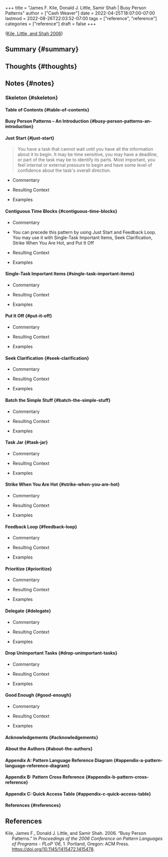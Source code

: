 +++
title = "James F. Kile, Donald J. Little, Samir Shah | Busy Person Patterns"
author = ["Cash Weaver"]
date = 2022-04-25T18:07:00-07:00
lastmod = 2022-08-26T22:03:52-07:00
tags = ["reference", "reference"]
categories = ["reference"]
draft = false
+++

(<a href="#citeproc_bib_item_1">Kile, Little, and Shah 2006</a>)


## Summary {#summary}


## Thoughts {#thoughts}


## Notes {#notes}


### Skeleton {#skeleton}


#### Table of Contents {#table-of-contents}


#### Busy Person Patterns – An Introduction {#busy-person-patterns-an-introduction}


#### Just Start {#just-start}

> You have a task that cannot wait until you have all the information about it to begin. It may be time sensitive, you may have a deadline, or part of the task may be to identify its parts. Most important, you feel internal or external pressure to begin and have some level of confidence about the task's overall direction.

<!--list-separator-->

-  Commentary

<!--list-separator-->

-  Resulting Context

<!--list-separator-->

-  Examples


#### Contiguous Time Blocks {#contiguous-time-blocks}

<!--list-separator-->

-  Commentary

<!--list-separator-->

-  You can precede this pattern by using Just Start and Feedback Loop.  You may use it with Single-Task Important Items, Seek Clarification, Strike When You Are Hot, and Put It Off

<!--list-separator-->

-  Resulting Context

<!--list-separator-->

-  Examples


#### Single-Task Important Items {#single-task-important-items}

<!--list-separator-->

-  Commentary

<!--list-separator-->

-  Resulting Context

<!--list-separator-->

-  Examples


#### Put It Off {#put-it-off}

<!--list-separator-->

-  Commentary

<!--list-separator-->

-  Resulting Context

<!--list-separator-->

-  Examples


#### Seek Clarification {#seek-clarification}

<!--list-separator-->

-  Commentary

<!--list-separator-->

-  Resulting Context

<!--list-separator-->

-  Examples


#### Batch the Simple Stuff {#batch-the-simple-stuff}

<!--list-separator-->

-  Commentary

<!--list-separator-->

-  Resulting Context

<!--list-separator-->

-  Examples


#### Task Jar {#task-jar}

<!--list-separator-->

-  Commentary

<!--list-separator-->

-  Resulting Context

<!--list-separator-->

-  Examples


#### Strike When You Are Hot {#strike-when-you-are-hot}

<!--list-separator-->

-  Commentary

<!--list-separator-->

-  Resulting Context

<!--list-separator-->

-  Examples


#### Feedback Loop {#feedback-loop}

<!--list-separator-->

-  Commentary

<!--list-separator-->

-  Resulting Context

<!--list-separator-->

-  Examples


#### Prioritize {#prioritize}

<!--list-separator-->

-  Commentary

<!--list-separator-->

-  Resulting Context

<!--list-separator-->

-  Examples


#### Delegate {#delegate}

<!--list-separator-->

-  Commentary

<!--list-separator-->

-  Resulting Context

<!--list-separator-->

-  Examples


#### Drop Unimportant Tasks {#drop-unimportant-tasks}

<!--list-separator-->

-  Commentary

<!--list-separator-->

-  Resulting Context

<!--list-separator-->

-  Examples


#### Good Enough {#good-enough}

<!--list-separator-->

-  Commentary

<!--list-separator-->

-  Resulting Context

<!--list-separator-->

-  Examples


#### Acknowledgements {#acknowledgements}


#### About the Authors {#about-the-authors}


#### Appendix A:  Pattern Language Reference Diagram {#appendix-a-pattern-language-reference-diagram}


#### Appendix B:  Pattern Cross Reference {#appendix-b-pattern-cross-reference}


#### Appendix C:  Quick Access Table {#appendix-c-quick-access-table}


#### References {#references}

## References

<style>.csl-entry{text-indent: -1.5em; margin-left: 1.5em;}</style><div class="csl-bib-body">
  <div class="csl-entry"><a id="citeproc_bib_item_1"></a>Kile, James F., Donald J. Little, and Samir Shah. 2006. “Busy Person Patterns.” In <i>Proceedings of the 2006 Conference on Pattern Languages of Programs - PLoP ’06</i>, 1. Portland, Oregon: ACM Press. <a href="https://doi.org/10.1145/1415472.1415478">https://doi.org/10.1145/1415472.1415478</a>.</div>
</div>
